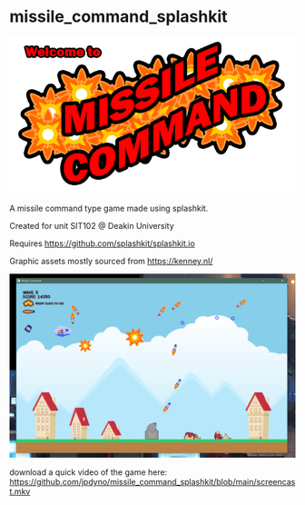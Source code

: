 # missile_command_splashkit
![Welcome](https://github.com/jpdyno/missile_command_splashkit/blob/main/Resources/images/welcome.png?raw=true)

A missile command type game made using splashkit.

Created for unit SIT102 @ Deakin University

Requires https://github.com/splashkit/splashkit.io


Graphic assets mostly sourced from https://kenney.nl/

![game screenshot](https://github.com/jpdyno/missile_command_splashkit/blob/main/screenshot.png?raw=true)

download a quick video of the game here:
https://github.com/jpdyno/missile_command_splashkit/blob/main/screencast.mkv
